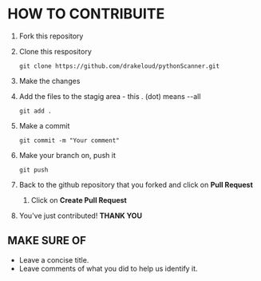 # HOW TO CONTRIBUITE

1.    Fork this repository
1.    Clone this respository
      ```
      git clone https://github.com/drakeloud/pythonScanner.git
      ```
1.    Make the changes 
1.    Add the files to the stagig area - this . (dot) means --all 
      ```
      git add . 
      ```
1.    Make a commit 
      ```
      git commit -m "Your comment"
      ```
1.    Make your branch on, push it
      ```
      git push
      ```
1.    Back to the github repository that you forked and click on **Pull Request**
      1.    Click on **Create Pull Request**
      
1.    You've just contributed! **THANK YOU** 

## MAKE SURE OF
* Leave a concise title.
* Leave comments of what you did to help us identify it.

